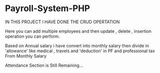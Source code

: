 # Payroll-System-PHP

IN THIS PROJECT I HAVE DONE THE CRUD OPERTATION

Here you can add multiple employees and then update , delete , insertion operation you can perform.
 
Based on Annual salary  i have convert into monthly salary then divide in  'allowance' like medical , travels and 'deduction' in PF and professional tax From Monthly Salary

Attendance Section is Still Remaining...
